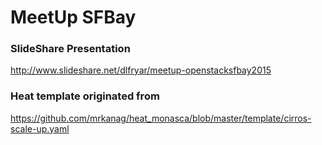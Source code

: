 MeetUp SFBay
================================

### SlideShare Presentation

http://www.slideshare.net/dlfryar/meetup-openstacksfbay2015

### Heat template originated from

https://github.com/mrkanag/heat_monasca/blob/master/template/cirros-scale-up.yaml

